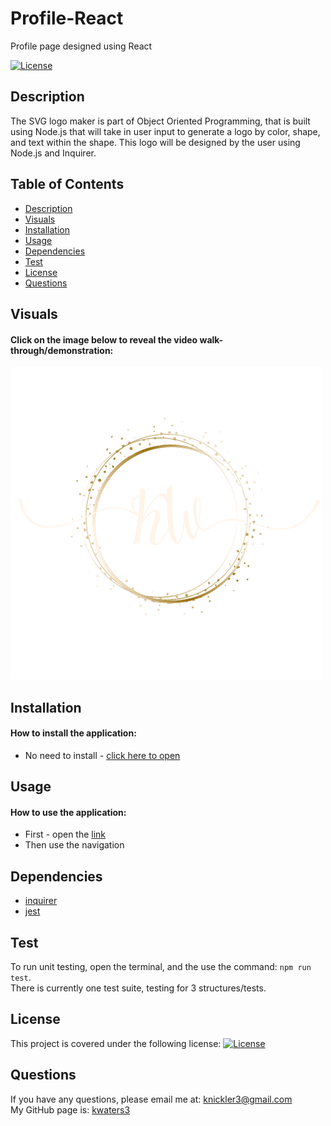 # Profile-React

Profile page designed using React

[![License](https://img.shields.io/badge/License-MIT-turquoise.svg)](https://opensource.org/licenses/MIT)

## Description

The SVG logo maker is part of Object Oriented Programming, that is built using Node.js that will take in user input to generate a logo by color, shape, and text within the shape. This logo will be designed by the user using Node.js and Inquirer.

## Table of Contents

- [Description](#description)
- [Visuals](#visuals)
- [Installation](#installation)
- [Usage](#usage)
- [Dependencies](#dependencies)
- [Test](#test)
- [License](#license)
- [Questions](#questions)

## Visuals

#### Click on the image below to reveal the video walk-through/demonstration:

[![Screenshot](./src/assets/logo.png)](https://kwaters.netlify.app/)

## Installation

#### How to install the application:

- No need to install - [click here to open](https://kwaters.netlify.app/)

## Usage

#### How to use the application:

- First - open the [link]()
- Then use the navigation 


## Dependencies

- [inquirer](https://www.npmjs.com/package/inquirer/v/8.2.4)
- [jest](https://www.npmjs.com/package/jest)

## Test

To run unit testing, open the terminal, and the use the command: `npm run test`.
<br/>There is currently one test suite, testing for 3 structures/tests.

## License

This project is covered under the following license: [![License](https://img.shields.io/badge/License-MIT-turquoise.svg)](https://opensource.org/licenses/MIT)

## Questions

If you have any questions, please email me at: knickler3@gmail.com <br/>
My GitHub page is: [kwaters3](https://github.com/kwaters3)
